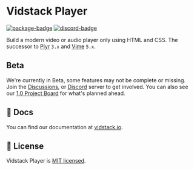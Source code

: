 # Vidstack Player

[![package-badge]][package]
[![discord-badge]][discord]

Build a modern video or audio player only using HTML and CSS. The successor to [Plyr][plyr] `3.x` and
[Vime][vime] `5.x`.

## Beta

We're currently in Beta, some features may not be complete or missing. Join the
[Discussions][discussions], or [Discord][discord] server to get involved. You can also see
our [1.0 Project Board](https://github.com/vidstack/vidstack/projects/1) for what's planned ahead.

## 📖 Docs

You can find our documentation at [vidstack.io](https://www.vidstack.io).

## 📝 License

Vidstack Player is [MIT licensed](./LICENSE).

[vime]: https://github.com/vime-js/vime
[plyr]: https://github.com/sampotts/plyr
[package]: https://www.npmjs.com/package/@vidstack/player@next
[package-badge]: https://img.shields.io/npm/v/@vidstack/player/next
[discord]: https://discord.com/invite/7RGU7wvsu9
[discord-badge]: https://img.shields.io/discord/742612686679965696?color=%235865F2&label=%20&logo=discord&logoColor=white
[discussions]: https://github.com/vidstack/vidstack/discussions
